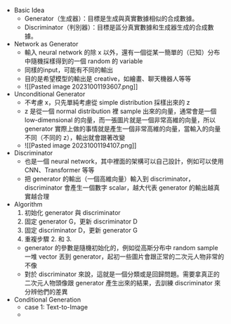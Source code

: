 
* Basic Idea
	* Generator（生成器）：目標是生成與真實數據相似的合成數據。
	* Discriminator（判別器）：目標是區分真實數據和生成器生成的合成數據。
* Network as Generator
	* 輸入 neural network 的除 x 以外，還有一個從某一簡單的（已知）分布中隨機採樣得到的一個 random 的 variable
	* 同樣的input，可能有不同的輸出
	* 目的是希望模型的輸出是 creative，如繪畫、聊天機器人等等
	* ![[Pasted image 20231001193607.png]]
* Unconditional Generator
	* 不考慮 x，只先單純考慮從 simple distribution 採樣出來的 z​
	* z 是從一個 normal distribution 裡 sample 出來的向量，通常會是一個 low-dimensional 的向量，而一張圖片就是一個非常高維的向量，所以 generator 實際上做的事情就是產生一個非常高維的向量，當輸入的向量不同（不同的 z），輸出就會跟著改變
	* ![[Pasted image 20231001194107.png]]
* Discriminator
	* 也是一個 neural network，其中裡面的架構可以自己設計，例如可以使用 CNN、Transformer 等等
	* 把 generator 的輸出（一個高維向量）輸入到 discriminator，discriminator 會產生一個數字 scalar，越大代表 generator 的輸出越真實越合理
* Algorithm
	1. 初始化 generator 與 discriminator
	2. 固定 generator G，更新 discriminator D
	3. 固定 discriminator D，更新 generator G
	4. 重複步驟 2. 和 3.
	* generator 的參數是隨機初始化的，例如從高斯分布中 random sample 一堆 vector 丟到 generator，起初一些圖片會跟正常的二次元人物非常的不像
	* 對於 discriminator 來說，這就是一個分類或是回歸問題。需要拿真正的二次元人物頭像跟 generator 產生出來的結果，去訓練 discriminator 來分辨他們的差異
* Conditional Generation
	* case 1: Text-to-Image
	* 